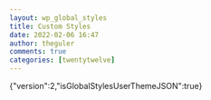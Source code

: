 ```yaml
---
layout: wp_global_styles
title: Custom Styles
date: 2022-02-06 16:47
author: theguler
comments: true
categories: [twentytwelve]
---
```

{"version":2,"isGlobalStylesUserThemeJSON":true}
